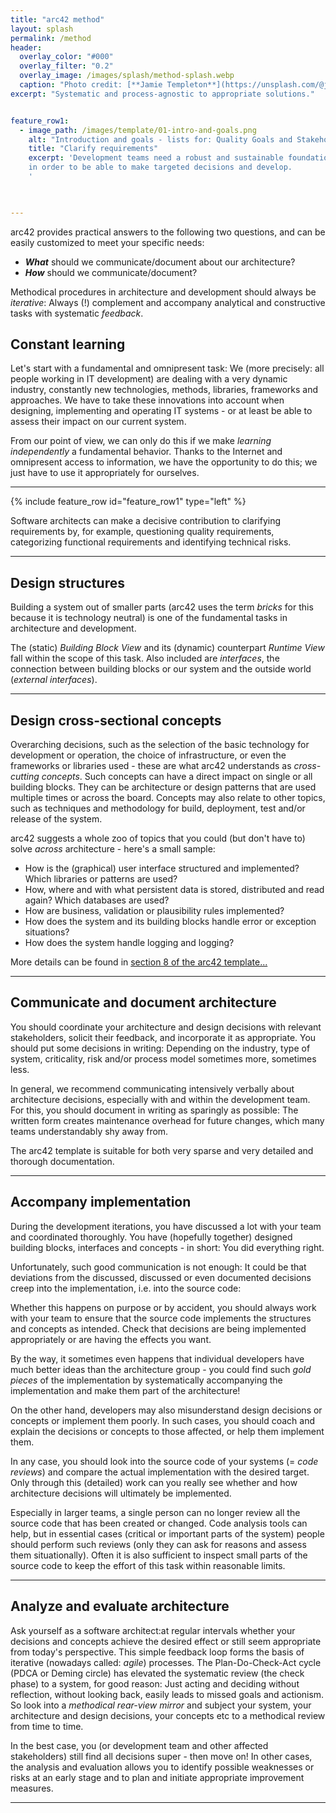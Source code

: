 ```yaml
---
title: "arc42 method"
layout: splash
permalink: /method
header:
  overlay_color: "#000"
  overlay_filter: "0.2"
  overlay_image: /images/splash/method-splash.webp
  caption: "Photo credit: [**Jamie Templeton**](https://unsplash.com/@jamietempleton)"
excerpt: "Systematic and process-agnostic to appropriate solutions."


feature_row1:
  - image_path: /images/template/01-intro-and-goals.png
    alt: "Introduction and goals - lists for: Quality Goals and Stakeholder"
    title: "Clarify requirements"
    excerpt: 'Development teams need a robust and sustainable foundation of goals, requirements and constraints, 
    in order to be able to make targeted decisions and develop.
    '
    


---
```


arc42 provides practical answers to the following two questions, and can be easily customized to meet your specific needs:

* **_What_** should we communicate/document about our architecture?
* **_How_** should we communicate/document?

Methodical procedures in architecture and development should always be _iterative_: Always (!) complement and accompany analytical and constructive tasks with systematic _feedback_.


## Constant learning

Let's start with a fundamental and omnipresent task:
We (more precisely: all people working in IT development) are dealing with a very dynamic industry, constantly new technologies, methods, libraries, frameworks and approaches.
We have to take these innovations into account when designing, implementing and operating IT systems - or at least be able to assess their impact on our current system.

From our point of view, we can only do this if we make _learning independently_ a fundamental behavior.
Thanks to the Internet and omnipresent access to information, we have the opportunity to do this; we just have to use it appropriately for ourselves.


<hr>

{% include feature_row id="feature_row1" type="left" %}

Software architects can make a decisive contribution to clarifying requirements by, for example, questioning quality requirements, categorizing functional requirements and identifying technical risks.

<hr>

## Design structures

Building a system out of smaller parts (arc42 uses the term _bricks_ for this because it is technology neutral) is one of the fundamental tasks in architecture and development.

The (static) _Building Block View_ and its (dynamic) counterpart _Runtime View_ fall within the scope of this task.
Also included are _interfaces_, the connection between building blocks or our system and the outside world (_external interfaces_).

<hr>

## Design cross-sectional concepts

Overarching decisions, such as the selection of the basic technology for development or operation, the choice of infrastructure, or even the frameworks or libraries used - these are what arc42 understands as _cross-cutting concepts_.
Such concepts can have a direct impact on single or all building blocks.
They can be architecture or design patterns that are used multiple times or across the board.
Concepts may also relate to other topics, such as techniques and methodology for build, deployment, test and/or release of the system.

arc42 suggests a whole zoo of topics that you could (but don't have to) solve _across_ architecture - here's a small sample:

* How is the (graphical) user interface structured and implemented? Which libraries or patterns are used?
* How, where and with what persistent data is stored, distributed and read again? Which databases are used?
* How are business, validation or plausibility rules implemented?
* How does the system and its building blocks handle error or exception situations?
* How does the system handle logging and logging?

More details can be found in [section 8 of the arc42 template...](https://docs.arc42.org/section-8/)

<hr>

## Communicate and document architecture

You should coordinate your architecture and design decisions with relevant stakeholders, solicit their feedback, and incorporate it as appropriate.
You should put some decisions in writing:
Depending on the industry, type of system, criticality, risk and/or process model sometimes more, sometimes less.

In general, we recommend communicating intensively verbally about architecture decisions, especially with and within the development team.
For this, you should document in writing as sparingly as possible:
The written form creates maintenance overhead for future changes, which many teams understandably shy away from.

The arc42 template is suitable for both very sparse and very detailed and thorough documentation.
<hr>

## Accompany implementation

During the development iterations, you have discussed a lot with your team and coordinated thoroughly.
You have (hopefully together) designed building blocks, interfaces and concepts - in short:
You did everything right.

Unfortunately, such good communication is not enough:
It could be that deviations from the discussed, discussed or even documented decisions creep into the implementation, i.e. into the source code:

Whether this happens on purpose or by accident, you should always work with your team to ensure that the source code implements the structures and concepts as intended.
Check that decisions are being implemented appropriately or are having the effects you want.

By the way, it sometimes even happens that individual developers have much better ideas than the architecture group - you could find such _gold pieces_ of the implementation by systematically accompanying the implementation and make them part of the architecture!

On the other hand, developers may also misunderstand design decisions or concepts or implement them poorly.
In such cases, you should coach and explain the decisions or concepts to those affected, or help them implement them.

In any case, you should look into the source code of your systems (= _code reviews_) and compare the actual implementation with the desired target.
Only through this (detailed) work can you really see whether and how architecture decisions will ultimately be implemented.

Especially in larger teams, a single person can no longer review all the source code that has been created or changed.
Code analysis tools can help, but in essential cases (critical or important parts of the system) people should perform such reviews (only they can ask for reasons and assess them situationally).
Often it is also sufficient to inspect small parts of the source code to keep the effort of this task within reasonable limits.

<hr>

## Analyze and evaluate architecture

Ask yourself as a software architect:at regular intervals whether your decisions and concepts achieve the desired effect or still seem appropriate from today's perspective.
This simple feedback loop forms the basis of iterative (nowadays called: _agile_) processes.
The Plan-Do-Check-Act cycle (PDCA or Deming circle) has elevated the systematic review (the check phase) to a system, for good reason:
Just acting and deciding without reflection, without looking back, easily leads to missed goals and actionism.
So look into a _methodical rear-view mirror_ and subject your system, your architecture and design decisions, your concepts etc to a methodical review from time to time.

In the best case, you (or development team and other affected stakeholders) still find all decisions super - then move on!
In other cases, the analysis and evaluation allows you to identify possible weaknesses or risks at an early stage and to plan and initiate appropriate improvement measures.

<hr>


